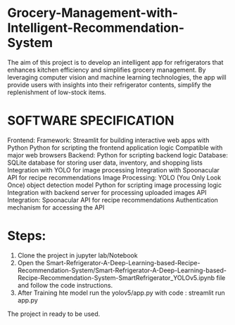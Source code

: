 # Grocery-Management-with-Intelligent-Recommendation-System
The aim of this project is to develop an intelligent app for refrigerators that enhances kitchen efficiency and simplifies grocery management. By leveraging computer vision and machine learning technologies, the app will provide users with insights into their refrigerator contents, simplify the replenishment of low-stock items.


# SOFTWARE SPECIFICATION
Frontend:
Framework: Streamlit for building interactive web apps with Python
Python for scripting the frontend application logic
Compatible with major web browsers
Backend:
Python for scripting backend logic
Database: SQLite database for storing user data, inventory, and shopping lists
Integration with YOLO for image processing
Integration with Spoonacular API for recipe recommendations
Image Processing:
YOLO (You Only Look Once) object detection model
Python for scripting image processing logic
Integration with backend server for processing uploaded images
API Integration:
Spoonacular API for recipe recommendations
Authentication mechanism for accessing the API


# Steps:
1. Clone the project in jupyter lab/Notebook
2. Open the Smart-Refrigerator-A-Deep-Learning-based-Recipe-Recommendation-System/Smart-Refrigerator-A-Deep-Learning-based-Recipe-Recommendation-System-SmartRefrigerator_YOLOv5.ipynb file and follow the code instructions.
3. After Training hte model run the yolov5/app.py with
code : streamlit run app.py

The project in ready to be used.



